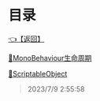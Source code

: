 # 目录  


[👈【返回】](/--目录--/Unity笔记)  


[📁MonoBehaviour生命周期](/--目录--/Unity笔记/Unity对象系统/MonoBehaviour生命周期/--目录--MonoBehaviour生命周期)  

[📜ScriptableObject](/Unity笔记/Unity对象系统/ScriptableObject)  







> 2023/7/9 2:55:58
